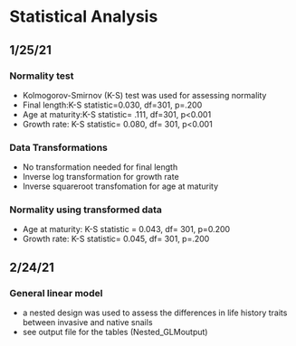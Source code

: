 # Statistical Analysis

## 1/25/21

### Normality test
- Kolmogorov-Smirnov (K-S) test was used for assessing normality 
- Final length:K-S statistic=0.030, df=301, p=.200
- Age at maturity:K-S statistic= .111, df=301, p<0.001 
- Growth rate: K-S statistic= 0.080, df= 301, p<0.001

### Data Transformations 
- No transformation needed for final length
- Inverse log transformation for growth rate
- Inverse squareroot transfomation for age at maturity 

### Normality using transformed data 
- Age at maturity: K-S statistic = 0.043, df= 301, p=0.200
- Growth rate: K-S statistic= 0.045, df= 301, p=.200 


## 2/24/21

### General linear model 
- a nested design was used to assess the differences in life history traits between invasive and native snails
- see output file for the tables (Nested_GLMoutput)

